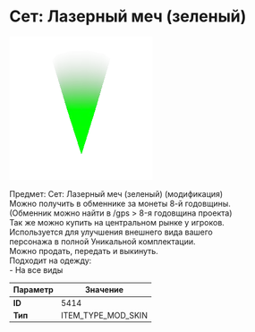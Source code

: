# Сет: Лазерный меч (зеленый)

![Item Image](../img/5414.webp?raw=true)

Предмет: Сет: Лазерный меч (зеленый) (модификация)<br>Можно получить в обменнике за монеты 8-й годовщины.<br>(Обменник можно найти в /gps > 8-я годовщина проекта)<br>Так же можно купить на центральном рынке у игроков.<br>Используется для улучшения внешнего вида вашего<br>персонажа в полной Уникальной комплектации.<br>Можно продать, передать и выкинуть.<br>Подходит на одежду: <br>- На все виды<br>


| Параметр | Значение |
|----------|----------|
| **ID** | 5414 |
| **Тип** | ITEM_TYPE_MOD_SKIN |

